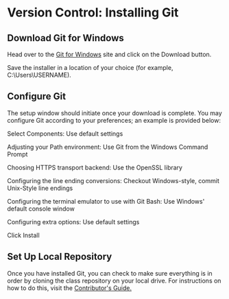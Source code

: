 # Version Control: Installing Git

## Download Git for Windows

Head over to the [Git for Windows](https://git-for-windows.github.io/) site and click on the Download button.

Save the installer in a location of your choice (for example, C:\Users\USERNAME\).

## Configure Git

The setup window should initiate once your download is complete. You may configure Git according to your preferences; an example is provided below:

Select Components: Use default settings

Adjusting your Path environment: Use Git from the Windows Command Prompt

Choosing HTTPS transport backend: Use the OpenSSL library

Configuring the line ending conversions: Checkout Windows-style, commit Unix-Style line endings

Configuring the terminal emulator to use with Git Bash: Use Windows' default console window

Configuring extra options: Use default settings

Click Install

## Set Up Local Repository

Once you have installed Git, you can check to make sure everything is in order by cloning the class repository on your local drive. For instructions on how to do this, visit the [Contributor's Guide.](https://github.com/prof-rossetti/nyu-info-2335-70-201706/blob/master/CONTRIBUTING.md#via-git-cli)
